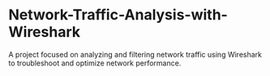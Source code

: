 # Network-Traffic-Analysis-with-Wireshark
A project focused on analyzing and filtering network traffic using Wireshark to troubleshoot and optimize network performance.
